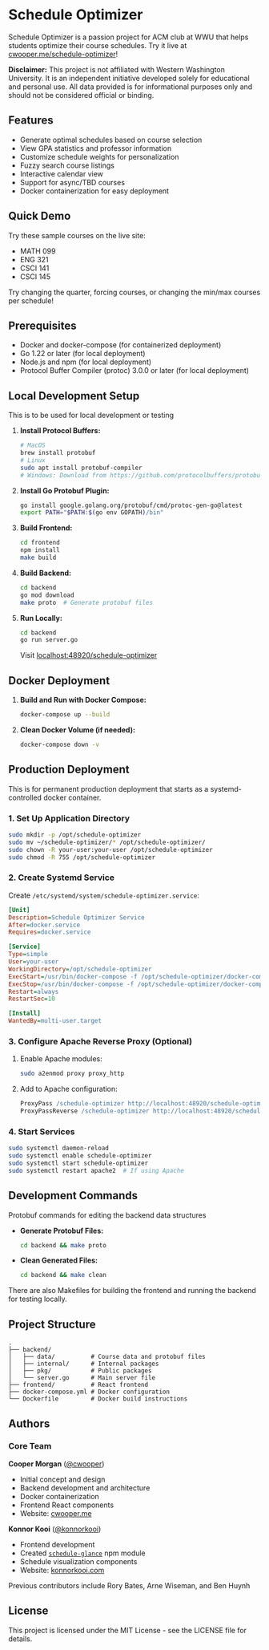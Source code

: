 # Schedule Optimizer

Schedule Optimizer is a passion project for ACM club at WWU that helps students
optimize their course schedules. Try it live at
[cwooper.me/schedule-optimizer](https://cwooper.me/schedule-optimizer)!

**Disclaimer:** This project is not affiliated with Western Washington University.
It is an independent initiative developed solely for educational and personal use.
All data provided is for informational purposes only and should not be considered
official or binding.

## Features

- Generate optimal schedules based on course selection
- View GPA statistics and professor information
- Customize schedule weights for personalization
- Fuzzy search course listings
- Interactive calendar view
- Support for async/TBD courses
- Docker containerization for easy deployment

## Quick Demo

Try these sample courses on the live site:
- MATH 099
- ENG 321
- CSCI 141
- CSCI 145

Try changing the quarter, forcing courses, or changing the min/max courses per schedule!

## Prerequisites

- Docker and docker-compose (for containerized deployment)
- Go 1.22 or later (for local deployment)
- Node.js and npm (for local deployment)
- Protocol Buffer Compiler (protoc) 3.0.0 or later (for local deployment)

## Local Development Setup

This is to be used for local development or testing

1. **Install Protocol Buffers:**
   ```bash
   # MacOS
   brew install protobuf
   # Linux
   sudo apt install protobuf-compiler
   # Windows: Download from https://github.com/protocolbuffers/protobuf/releases
   ```

2. **Install Go Protobuf Plugin:**
   ```bash
   go install google.golang.org/protobuf/cmd/protoc-gen-go@latest
   export PATH="$PATH:$(go env GOPATH)/bin"
   ```

3. **Build Frontend:**
   ```bash
   cd frontend
   npm install
   make build
   ```

4. **Build Backend:**
   ```bash
   cd backend
   go mod download
   make proto  # Generate protobuf files
   ```

5. **Run Locally:**
   ```bash
   cd backend
   go run server.go
   ```

   Visit [localhost:48920/schedule-optimizer](http://localhost:48920/schedule-optimizer)

## Docker Deployment

1. **Build and Run with Docker Compose:**
   ```bash
   docker-compose up --build
   ```

2. **Clean Docker Volume (if needed):**
   ```bash
   docker-compose down -v
   ```

## Production Deployment

This is for permanent production deployment that starts as a systemd-controlled
docker container.

### 1. Set Up Application Directory

```bash
sudo mkdir -p /opt/schedule-optimizer
sudo mv ~/schedule-optimizer/* /opt/schedule-optimizer/
sudo chown -R your-user:your-user /opt/schedule-optimizer
sudo chmod -R 755 /opt/schedule-optimizer
```

### 2. Create Systemd Service

Create `/etc/systemd/system/schedule-optimizer.service`:
```ini
[Unit]
Description=Schedule Optimizer Service
After=docker.service
Requires=docker.service

[Service]
Type=simple
User=your-user
WorkingDirectory=/opt/schedule-optimizer
ExecStart=/usr/bin/docker-compose -f /opt/schedule-optimizer/docker-compose.yml up
ExecStop=/usr/bin/docker-compose -f /opt/schedule-optimizer/docker-compose.yml down
Restart=always
RestartSec=10

[Install]
WantedBy=multi-user.target
```

### 3. Configure Apache Reverse Proxy (Optional)

1. Enable Apache modules:
   ```bash
   sudo a2enmod proxy proxy_http
   ```

2. Add to Apache configuration:
   ```apache
   ProxyPass /schedule-optimizer http://localhost:48920/schedule-optimizer
   ProxyPassReverse /schedule-optimizer http://localhost:48920/schedule-optimizer
   ```

### 4. Start Services

```bash
sudo systemctl daemon-reload
sudo systemctl enable schedule-optimizer
sudo systemctl start schedule-optimizer
sudo systemctl restart apache2  # If using Apache
```

## Development Commands

Protobuf commands for editing the backend data structures

- **Generate Protobuf Files:**
  ```bash
  cd backend && make proto
  ```

- **Clean Generated Files:**
  ```bash
  cd backend && make clean
  ```

There are also Makefiles for building the frontend and running the backend for
testing locally.
  
## Project Structure

```
.
├── backend/
│   ├── data/          # Course data and protobuf files
│   ├── internal/      # Internal packages
│   ├── pkg/           # Public packages
│   └── server.go      # Main server file
├── frontend/          # React frontend
├── docker-compose.yml # Docker configuration
└── Dockerfile         # Docker build instructions
```

## Authors

### Core Team

**Cooper Morgan** ([@cwooper](https://github.com/cwooper))
- Initial concept and design
- Backend development and architecture
- Docker containerization
- Frontend React components
- Website: [cwooper.me](https://cwooper.me)

**Konnor Kooi** ([@konnorkooi](https://github.com/konnorkooi))
- Frontend development
- Created [`schedule-glance`](https://www.npmjs.com/package/schedule-glance) npm module
- Schedule visualization components
- Website: [konnorkooi.com](https://konnorkooi.com)

Previous contributors include Rory Bates, Arne Wiseman, and Ben Huynh

## License

This project is licensed under the MIT License - see the LICENSE file for details.
